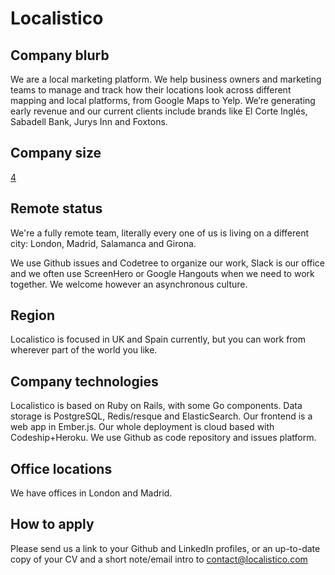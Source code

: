 # Localistico

## Company blurb

We are a local marketing platform. We help business owners and marketing teams to manage and track how their locations look across different mapping and local platforms, from Google Maps to Yelp. We’re generating early revenue and our current clients include brands like El Corte Inglés, Sabadell Bank, Jurys Inn and Foxtons.

## Company size

[4](http://localistico.com/team/)

## Remote status

We're a fully remote team, literally every one of us is living on a different city: London, Madrid, Salamanca and Girona.

We use Github issues and Codetree to organize our work, Slack is our office and we often use ScreenHero or Google Hangouts when we need to work together. We welcome however an asynchronous culture.

## Region

Localistico is focused in UK and Spain currently, but you can work from wherever part of the world you like.

## Company technologies

Localistico is based on Ruby on Rails, with some Go components. Data storage is PostgreSQL, Redis/resque and ElasticSearch. Our frontend is a web app in Ember.js. Our whole deployment is cloud based with Codeship+Heroku. We use Github as code repository and issues platform.

## Office locations

We have offices in London and Madrid.

## How to apply

Please send us a link to your Github and LinkedIn profiles, or an up-to-date copy of your CV and a short note/email intro to contact@localistico.com
